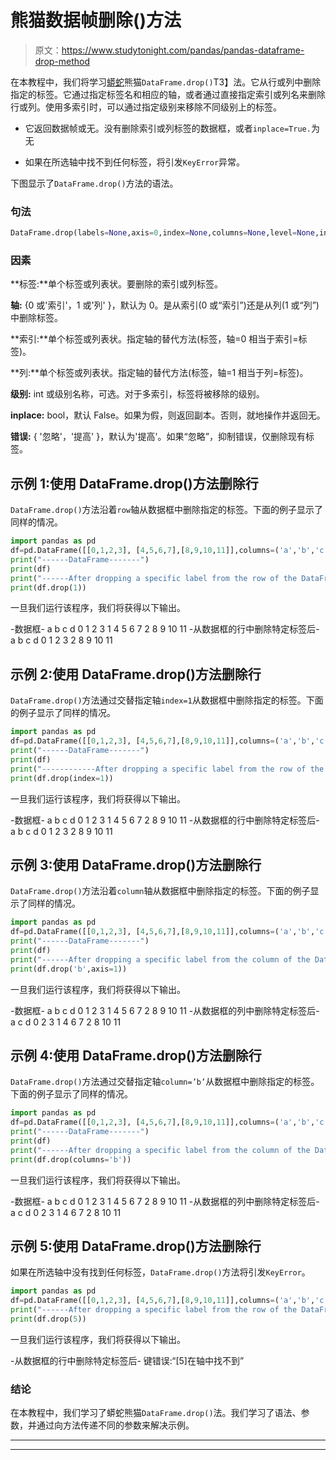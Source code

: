 # 熊猫数据帧删除()方法

> 原文：<https://www.studytonight.com/pandas/pandas-dataframe-drop-method>

在本教程中，我们将学习[蟒蛇](https://www.studytonight.com/python/getting-started-with-python)熊猫`DataFrame.drop()`T3】法。它从行或列中删除指定的标签。它通过指定标签名和相应的轴，或者通过直接指定索引或列名来删除行或列。使用多索引时，可以通过指定级别来移除不同级别上的标签。

*   它返回数据帧或无。没有删除索引或列标签的数据框，或者`inplace=True.`为无

*   如果在所选轴中找不到任何标签，将引发`KeyError`异常。

下图显示了`DataFrame.drop()`方法的语法。

### 句法

```py
DataFrame.drop(labels=None,axis=0,index=None,columns=None,level=None,inplace=False,errors='raise')
```

### 因素

**标签:**单个标签或列表状。要删除的索引或列标签。

**轴:** {0 或'索引'，1 或'列' }，默认为 0。是从索引(0 或“索引”)还是从列(1 或“列”)中删除标签。

**索引:**单个标签或列表状。指定轴的替代方法(标签，轴=0 相当于索引=标签)。

**列:**单个标签或列表状。指定轴的替代方法(标签，轴=1 相当于列=标签)。

**级别:** int 或级别名称，可选。对于多索引，标签将被移除的级别。

**inplace:** bool，默认 False。如果为假，则返回副本。否则，就地操作并返回无。

**错误:** { '忽略'，'提高' }，默认为'提高'。如果“忽略”，抑制错误，仅删除现有标签。

## 示例 1:使用 DataFrame.drop()方法删除行

`DataFrame.drop()`方法沿着`row`轴从数据框中删除指定的标签。下面的例子显示了同样的情况。

```py
import pandas as pd
df=pd.DataFrame([[0,1,2,3], [4,5,6,7],[8,9,10,11]],columns=('a','b','c','d'))
print("------DataFrame-------")
print(df)
print("------After dropping a specific label from the row of the DataFrame-------")
print(df.drop(1))
```

一旦我们运行该程序，我们将获得以下输出。

-数据框-
a b c d
0 1 2 3
1 4 5 6 7
2 8 9 10 11
-从数据框的行中删除特定标签后-
a b c d
0 1 2 3
2 8 9 10 11

## 示例 2:使用 DataFrame.drop()方法删除行

`DataFrame.drop()`方法通过交替指定轴`index=1`从数据框中删除指定的标签。下面的例子显示了同样的情况。

```py
import pandas as pd
df=pd.DataFrame([[0,1,2,3], [4,5,6,7],[8,9,10,11]],columns=('a','b','c','d'))
print("------DataFrame-------")
print(df)
print("------------After dropping a specific label from the row of the DataFrame---------")
print(df.drop(index=1))
```

一旦我们运行该程序，我们将获得以下输出。

-数据框-
a b c d
0 1 2 3
1 4 5 6 7
2 8 9 10 11
-从数据框的行中删除特定标签后-
a b c d
0 1 2 3
2 8 9 10 11

## 示例 3:使用 DataFrame.drop()方法删除行

`DataFrame.drop()`方法沿着`column`轴从数据框中删除指定的标签。下面的例子显示了同样的情况。

```py
import pandas as pd
df=pd.DataFrame([[0,1,2,3], [4,5,6,7],[8,9,10,11]],columns=('a','b','c','d'))
print("------DataFrame-------")
print(df)
print("------After dropping a specific label from the column of the DataFrame-------")
print(df.drop('b',axis=1))
```

一旦我们运行该程序，我们将获得以下输出。

-数据框-
a b c d
0 1 2 3
1 4 5 6 7
2 8 9 10 11
-从数据框的列中删除特定标签后-
a c d
0 2 3
1 4 6 7
2 8 10 11

## 示例 4:使用 DataFrame.drop()方法删除行

`DataFrame.drop()`方法通过交替指定轴`column=’b’`从数据框中删除指定的标签。下面的例子显示了同样的情况。

```py
import pandas as pd
df=pd.DataFrame([[0,1,2,3], [4,5,6,7],[8,9,10,11]],columns=('a','b','c','d'))
print("------DataFrame-------")
print(df)
print("------After dropping a specific label from the column of the DataFrame-------")
print(df.drop(columns='b'))
```

一旦我们运行该程序，我们将获得以下输出。

-数据框-
a b c d
0 1 2 3
1 4 5 6 7
2 8 9 10 11
-从数据框的列中删除特定标签后-
a c d
0 2 3
1 4 6 7
2 8 10 11

## 示例 5:使用 DataFrame.drop()方法删除行

如果在所选轴中没有找到任何标签，`DataFrame.drop()`方法将引发`KeyError`。

```py
import pandas as pd
df=pd.DataFrame([[0,1,2,3], [4,5,6,7],[8,9,10,11]],columns=('a','b','c','d'))
print("------After dropping a specific label from the row of the DataFrame-------")
print(df.drop(5))
```

一旦我们运行该程序，我们将获得以下输出。

-从数据框的行中删除特定标签后-
键错误:“[5]在轴中找不到”

### 结论

在本教程中，我们学习了蟒蛇熊猫`DataFrame.drop()`法。我们学习了语法、参数，并通过向方法传递不同的参数来解决示例。

* * *

* * *